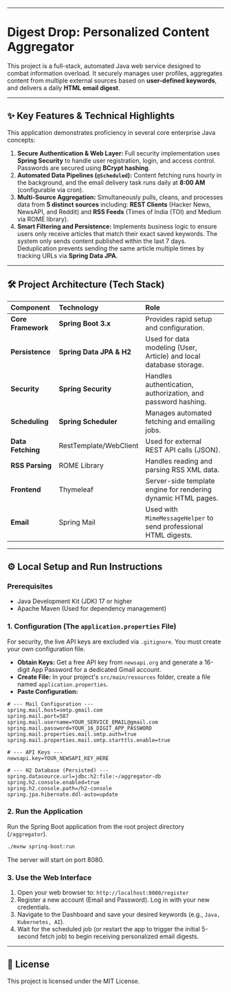 
-----

#  Digest Drop: Personalized Content Aggregator

[](https://www.java.com/)
[](https://spring.io/projects/spring-boot)
[](https://spring.io/projects/spring-security)
[](https://opensource.org/licenses/MIT)

This project is a full-stack, automated Java web service designed to combat information overload. It securely manages user profiles, aggregates content from multiple external sources based on **user-defined keywords**, and delivers a daily **HTML email digest**.

-----

## ✨ Key Features & Technical Highlights

This application demonstrates proficiency in several core enterprise Java concepts:

1.  **Secure Authentication & Web Layer:** Full security implementation uses **Spring Security** to handle user registration, login, and access control. Passwords are secured using **BCrypt hashing**.
2.  **Automated Data Pipelines (`@Scheduled`):** Content fetching runs hourly in the background, and the email delivery task runs daily at **8:00 AM** (configurable via cron).
3.  **Multi-Source Aggregation:** Simultaneously pulls, cleans, and processes data from **5 distinct sources** including: **REST Clients** (Hacker News, NewsAPI, and Reddit) and **RSS Feeds** (Times of India (TOI) and Medium via ROME library).
4.  **Smart Filtering and Persistence:** Implements business logic to ensure users only receive articles that match their exact saved keywords. The system only sends content published within the last 7 days. Deduplication prevents sending the same article multiple times by tracking URLs via **Spring Data JPA**.

-----

## 🛠️ Project Architecture (Tech Stack)

| Component | Technology | Role |
| :--- | :--- | :--- |
| **Core Framework** | **Spring Boot 3.x** | Provides rapid setup and configuration. |
| **Persistence** | **Spring Data JPA & H2** | Used for data modeling (User, Article) and local database storage. |
| **Security** | **Spring Security** | Handles authentication, authorization, and password hashing. |
| **Scheduling** | **Spring Scheduler** | Manages automated fetching and emailing jobs. |
| **Data Fetching** | RestTemplate/WebClient | Used for external REST API calls (JSON). |
| **RSS Parsing** | ROME Library | Handles reading and parsing RSS XML data. |
| **Frontend** | Thymeleaf | Server-side template engine for rendering dynamic HTML pages. |
| **Email** | Spring Mail | Used with `MimeMessageHelper` to send professional HTML digests. |

-----

## ⚙️ Local Setup and Run Instructions

### Prerequisites

  * Java Development Kit (JDK) 17 or higher
  * Apache Maven (Used for dependency management)

### 1\. Configuration (The `application.properties` File)

For security, the live API keys are excluded via `.gitignore`. You must create your own configuration file.

  * **Obtain Keys:** Get a free API key from `newsapi.org` and generate a 16-digit App Password for a dedicated Gmail account.
  * **Create File:** In your project's `src/main/resources` folder, create a file named `application.properties`.
  * **Paste Configuration:**

<!-- end list -->

```properties
# --- Mail Configuration ---
spring.mail.host=smtp.gmail.com
spring.mail.port=587
spring.mail.username=YOUR_SERVICE_EMAIL@gmail.com
spring.mail.password=YOUR_16_DIGIT_APP_PASSWORD 
spring.mail.properties.mail.smtp.auth=true
spring.mail.properties.mail.smtp.starttls.enable=true

# --- API Keys ---
newsapi.key=YOUR_NEWSAPI_KEY_HERE

# --- H2 Database (Persisted) ---
spring.datasource.url=jdbc:h2:file:~/aggregator-db
spring.h2.console.enabled=true
spring.h2.console.path=/h2-console
spring.jpa.hibernate.ddl-auto=update
```

### 2\. Run the Application

Run the Spring Boot application from the root project directory (`/aggregator`).

```bash
./mvnw spring-boot:run
```

The server will start on port 8080.

### 3\. Use the Web Interface

1.  Open your web browser to: `http://localhost:8080/register`
2.  Register a new account (Email and Password). Log in with your new credentials.
3.  Navigate to the Dashboard and save your desired keywords (e.g., `Java, Kubernetes, AI`).
4.  Wait for the scheduled job (or restart the app to trigger the initial 5-second fetch job) to begin receiving personalized email digests.

-----

## 📄 License

This project is licensed under the MIT License.

```
```
